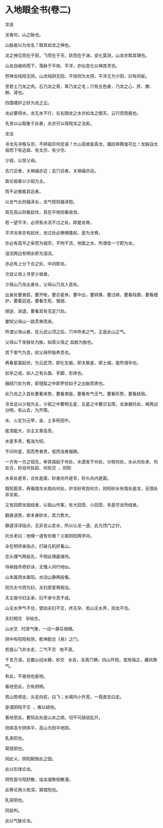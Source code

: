 # 入地眼全书(卷二)

龙说

龙者何，山之脉也。

山脉曷以为龙名？取其如龙之神也。

龙之神见而在于田，飞而在于天，跃而在于渊，变化莫测，山龙亦取其理也。

山龙自峻岭而下，落脉于平岗、平洋，亦似变化以神其灵也。

然神龙纯阳无阴，山龙纯阴无阳，平岗则为太阴，平洋又为少阴，曰有间矣。

至若土乃龙之肉，石乃龙之骨，草乃龙之毛；穴有五色者，乃龙之心、肝、脾、肺、肾也。

四围缠护之砂为龙之云。

龙必要得水，龙无水不行，左右随龙之水亦如龙之御天，云行而雨施也。

先贤以山取象于此者，夫亦可以得观龙之法矣。

龙法

寻龙先寻租与宗，不辨祖宗何足语？大山高耸是真龙，踊跃奔腾谁可比！龙脉自太祖而下有远祖、有太宗、有少宗、

少祖，以至父母。

去穴近者，关祸福亦近；去穴远者，关祸福亦远。

故论祖者以少祖为主。

而不必推极其远者。

以龙气长则福泽长，龙气短则福泽短。

其在高山则看起伏，其在平地则看收敛。

若一望平洋，必须有水流不过之处，即是龙脊。

平洋龙来亦有起伏，龙过处必微微隆起，是为龙脊。

亦必有高平之阜而为祖宗，不拘干流，地面之水，所谓低一寸即为水。

湿流两边有明水即为湿流。

亦必有上分下合之处，中间即龙。

次自父母上寻至少祖者。

少祖山乃龙出身处，父母山乃龙入首处。

出身处要耸拔，要开帐，要合星休，要中出，要转换，要过峡，要看柱廊，要看缠护，要着迎送，要看生死、强弱、

顺逆、进退，要看其有无定穴处。

要知父母山一路贯串而来。

所谓父母山者，在元武山顶之后，穴中所来之气，正是此山之气。

父母山下发脉处为胎，如禀父母之 血脉为胎也。

其下束气为息，如父母怀胎养息也。

再看星面起伏，为元武顶，即化生脑，即太极星，即土缩，是所谓孕也。

如孕之成，如人之有头面、手脚、形体也。

融结穴处为育，即毬髯之中即罗纹如子之出胎而育也。

此乃龙之入首处要看来势，要看束脉，要看有气无气，要看形势，要看结局。

寻龙总以少祖为主，少祖之中要明五星，五星之中要识五障，龙身展托处，再两边分明，有山去，为开障。

水、火定为元宰，金、土多旺田牛。

能清能大，亦主文章高贵。

水星多贵，粗浊为轻。

不问何星，高而秀者贵，低而浊者福微。

一方有一方之祖先，审其祖起于何处，水源发于何处，分枝何处，水从何处来、何处合，砂自何处起、何处交  ，则知

水来处是背，合处是面，砂身向外是背，砂头向内是面。

既知面背，再看随龙水趋向何处，护龙砂弯抱何方，则知砂水有情处是龙，无情处非龙矣。

又有回顾龙祖结者，以祖山作案，有大回受、小回受，多是尽龙所结者。

翻身送势，收本身砂水，其力愈大。

静道谆谆指点，无非言山言水，所以认龙一道，此为顶门之针。

托长老曰：地理一道有何难？义取阴阳两字间。

全在明师亲指点，打破元机好看山。

恋头理气两般先，不明此理最堪怜。

待衲独传奇妙诀，无愧人间行地仙。

山本属阴水属阳，水动山静两般看。

阳为夫兮阴为妇，夫妇恩爱两相当。

夫主施兮妇主承，妇不承兮息不成。

山无水界气不住，譬如夫妇不交，终无孕、若山无水界，则龙不住。

夫妇相交   孕始生。

山水交   时真气聚，一动一静互相根。

阴中有阳阳有阴，乾坤配合《易》之门。

若是山飞并水走，二气不交   地不真。

千言万语，总要山动水静，砂交   水会，龙真穴确，四山环抱，堂局端正，藏风聚气。

有此，不是地也是地。

看地至此，方有把柄。

若山势顺走，头足向前，曰飞；水城内小外宽，一竟直去曰走。

是谓阴阳不交  ，难以结地。

看地至此，要知此处是山水之病，切不可胡说乱扦。

阳体高兮阴体平，高山为阳平地阴。

乳突阳也。

窝钳阴也。

同此义，阴阳颠倒此之因。

此以形体论龙。

阴性翕兮阳舒散，垅龙凝聚枝散漫。

此等论用义攸深，窝钳阳也。

乳突阴也。

同兹判。

此以气脉论龙。
